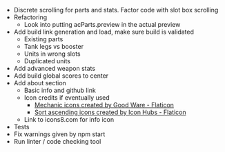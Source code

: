 * Discrete scrolling for parts and stats. Factor code with slot box scrolling
* Refactoring
	* Look into putting acParts.preview in the actual preview
* Add build link generation and load, make sure build is validated
	* Existing parts
	* Tank legs vs booster
	* Units in wrong slots
	* Duplicated units
* Add advanced weapon stats
* Add build global scores to center
* Add about section
	* Basic info and github link
	* Icon credits if eventually used
		* <a href="https://www.flaticon.com/free-icons/mechanic" title="mechanic icons">Mechanic 
		icons created by Good Ware - Flaticon</a>
		* <a href="https://www.flaticon.com/free-icons/sort-ascending" title="sort ascending icons">Sort ascending icons created by Icon Hubs - Flaticon</a>
	* Link to icons8.com for info icon
* Tests
* Fix warnings given by npm start
* Run linter / code checking tool